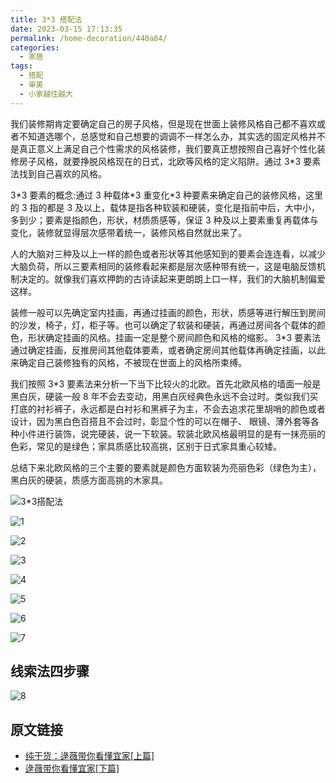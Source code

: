 ```yaml
---
title: 3*3 搭配法
date: 2023-03-15 17:13:35
permalink: /home-decoration/440a84/
categories:
  - 家居
tags:
  - 搭配
  - 审美
  - 小家越住越大
---
```


我们装修期肯定要确定自己的房子风格，但是现在世面上装修风格自己都不喜欢或者不知道选哪个，总感觉和自己想要的调调不一样怎么办，其实选的固定风格并不是真正意义上满足自己个性需求的风格装修，我们要真正想按照自己喜好个性化装修房子风格，就要挣脱风格现在的日式，北欧等风格的定义陷阱。通过 3\*3 要素法找到自己喜欢的风格。

3\*3 要素的概念:通过 3 种载体\*3 重变化\*3 种要素来确定自己的装修风格，这里的 3 指的都是 3 及以上，载体是指各种软装和硬装，变化是指前中后，大中小，多到少；要素是指颜色，形状，材质质感等，保证 3 种及以上要素重复再载体与变化，装修就显得层次感带着统一，装修风格自然就出来了。

人的大脑对三种及以上一样的颜色或者形状等其他感知到的要素会连连看，以减少大脑负荷，所以三要素相同的装修看起来都是层次感种带有统一，这是电脑反馈机制决定的。就像我们喜欢押韵的古诗读起来更朗朗上口一样，我们的大脑机制偏爱这样。

装修一般可以先确定室内挂画，再通过挂画的颜色，形状，质感等进行解压到房间的沙发，椅子，灯，柜子等。也可以确定了软装和硬装，再通过房间各个载体的颜色，形状确定挂画的风格。挂画一定是整个房间颜色和风格的缩影。 3\*3 要素法通过确定挂画，反推房间其他载体要素，或者确定房间其他载体再确定挂画，以此来确定自己装修独有的风格，不被现在世面上的风格所束缚。

我们按照 3*3 要素法来分析一下当下比较火的北欧。首先北欧风格的墙面一般是黑白灰，硬装一般 8 年不会去变动，用黑白灰经典色永远不会过时。类似我们买打底的衬衫裤子，永远都是白衬衫和黑裤子为主，不会去追求花里胡哨的颜色或者设计，因为黑白色百搭且不会过时，彰显个性的可以在帽子、 眼镜、薄外套等各种小件进行装饰，说完硬装，说一下软装。软装北欧风格最明显的是有一抹亮丽的色彩，常见的是绿色；家具质感比较高挑，区别于日式家具重心较矮。

总结下来北欧风格的三个主要的要素就是颜色方面软装为亮丽色彩（绿色为主），黑白灰的硬装，质感方面高挑的木家具。

![3*3搭配法](https://cdn.jsdelivr.net/gh/masantu/statics@master/images/Snipaste_2023-03-15_17-16-43.png)

![1](https://cdn.jsdelivr.net/gh/masantu/statics@master/images/1234.jpg)

![2](https://cdn.jsdelivr.net/gh/masantu/statics@master/images/Snipaste_2023-03-15_17-16-83.jpg)

![3](https://cdn.jsdelivr.net/gh/masantu/statics@master/images/Snipaste_2023-03-15_17-16-45.jpg)

![4](https://cdn.jsdelivr.net/gh/masantu/statics@master/images/Snipaste_2023-03-15_17-34-55.png)

![5](https://cdn.jsdelivr.net/gh/masantu/statics@master/images/Snipaste_2023-03-15_17-36-55.png)

![6](https://cdn.jsdelivr.net/gh/masantu/statics@master/images/Snipaste_2023-03-15_17-38-22.png)

![7](https://cdn.jsdelivr.net/gh/masantu/statics@master/images/Snipaste_2023-03-15_17-40-27.png)

## 线索法四步骤

![8](https://cdn.jsdelivr.net/gh/masantu/statics@master/images/Snipaste_2023-03-15_17-45-51.png)

## 原文链接

- [纯干货：逯薇带你看懂宜家[上篇]](https://mp.weixin.qq.com/s/_LDVsbZ5cmikuQQyMAWNhg)
- [逯薇带你看懂宜家[下篇]](https://mp.weixin.qq.com/s/vlmYu7s1l4L65g9ZxjvLmg)

